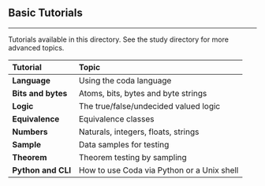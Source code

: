 
## Basic Tutorials ##

-----
Tutorials available in this directory.  See the study directory for more advanced topics. 

|    Tutorial    |     Topic     |
|:---------------|:--------------|
| **Language**   | Using the coda language |
| **Bits and bytes** | Atoms, bits, bytes and byte strings |
| **Logic**      | The true/false/undecided valued logic |
| **Equivalence** | Equivalence classes | 
| **Numbers** | Naturals, integers, floats, strings |
| **Sample** | Data samples for testing | 
| **Theorem** | Theorem testing by sampling | 
| **Python and CLI** | How to use Coda via Python or a Unix shell |